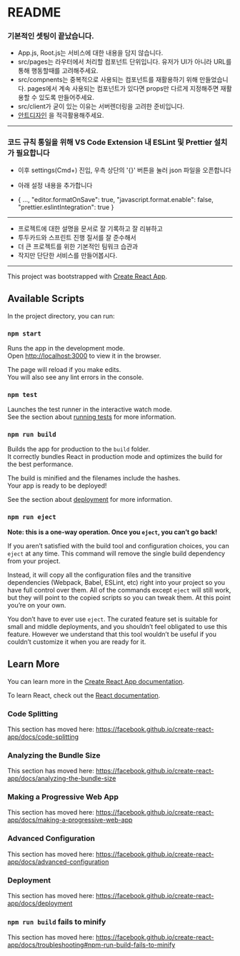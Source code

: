 # README

### 기본적인 셋팅이 끝났습니다. 
- App.js, Root.js는 서비스에 대한 내용을 담지 않습니다.
- src/pages는 라우터에서 처리할 컴포넌트 단위입니다. 유저가 UI가 아니라 URL를 통해 행동할때를 고려해주세요.
- src/compnents는 중복적으로 사용되는 컴포넌트를 재활용하기 위해 만들었습니다. pages에서 계속 사용되는 컴포넌트가 있다면 props만 다르게 지정해주면 재활용할 수 있도록 만들어주세요.
- src/client가 굳이 있는 이유는 서버렌더링을 고려한 준비입니다.
- [안트디자인](https://ant.design/)  을 적극활용해주세요.

- - -

### 코드 규칙 통일을 위해 VS Code Extension 내 ESLint 및 Prettier 설치가 필요합니다
- 이후 settings(Cmd+) 진입, 우측 상단의 '{}' 버튼을 눌러 json 파일을 오픈합니다

- 아래 설정 내용을 추가합니다

- { ..., "editor.formatOnSave": true, "javascript.format.enable": false, "prettier.eslintIntegration": true }

- - -

- 프로젝트에 대한 설명을 문서로 잘 기록하고 잘 리뷰하고
- 투두카드와 스프린트 진행 질서를 잘 준수해서
- 더 큰 프로젝트를 위한 기본적인 팀워크 습관과
- 작지만 단단한 서비스를 만들어봅시다.




- - -
This project was bootstrapped with [Create React App](https://github.com/facebook/create-react-app).

## Available Scripts

In the project directory, you can run:

### `npm start`

Runs the app in the development mode.<br>
Open [http://localhost:3000]() to view it in the browser.

The page will reload if you make edits.<br>
You will also see any lint errors in the console.

### `npm test`

Launches the test runner in the interactive watch mode.<br>
See the section about [running tests](https://facebook.github.io/create-react-app/docs/running-tests) for more information.

### `npm run build`

Builds the app for production to the `build` folder.<br>
It correctly bundles React in production mode and optimizes the build for the best performance.

The build is minified and the filenames include the hashes.<br>
Your app is ready to be deployed!

See the section about [deployment](https://facebook.github.io/create-react-app/docs/deployment) for more information.

### `npm run eject`

**Note: this is a one-way operation. Once you `eject`, you can’t go back!**

If you aren’t satisfied with the build tool and configuration choices, you can `eject` at any time. This command will remove the single build dependency from your project.

Instead, it will copy all the configuration files and the transitive dependencies (Webpack, Babel, ESLint, etc) right into your project so you have full control over them. All of the commands except `eject` will still work, but they will point to the copied scripts so you can tweak them. At this point you’re on your own.

You don’t have to ever use `eject`. The curated feature set is suitable for small and middle deployments, and you shouldn’t feel obligated to use this feature. However we understand that this tool wouldn’t be useful if you couldn’t customize it when you are ready for it.

## Learn More

You can learn more in the [Create React App documentation](https://facebook.github.io/create-react-app/docs/getting-started).

To learn React, check out the [React documentation](https://reactjs.org/).

### Code Splitting

This section has moved here: https://facebook.github.io/create-react-app/docs/code-splitting

### Analyzing the Bundle Size

This section has moved here: https://facebook.github.io/create-react-app/docs/analyzing-the-bundle-size

### Making a Progressive Web App

This section has moved here: https://facebook.github.io/create-react-app/docs/making-a-progressive-web-app

### Advanced Configuration

This section has moved here: https://facebook.github.io/create-react-app/docs/advanced-configuration

### Deployment

This section has moved here: https://facebook.github.io/create-react-app/docs/deployment

### `npm run build` fails to minify

This section has moved here: https://facebook.github.io/create-react-app/docs/troubleshooting#npm-run-build-fails-to-minify
